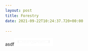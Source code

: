 ```yaml
---
layout: post
title: Forestry
date: 2021-09-22T10:24:37.720+00:00

---
```

asdf![](/uploads/rsz_logo_transparent.png)

## 